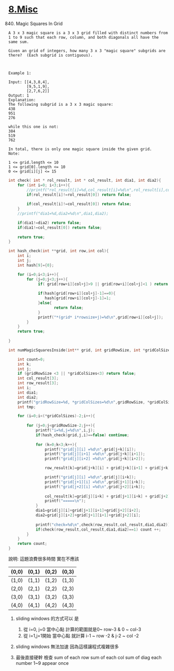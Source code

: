 
# [8.Misc](/misc.md)

840. Magic Squares In Grid


    
    A 3 x 3 magic square is a 3 x 3 grid filled with distinct numbers from 1 to 9 such that each row, column, and both diagonals all have the same sum.
    
    Given an grid of integers, how many 3 x 3 "magic square" subgrids are there?  (Each subgrid is contiguous).
    
     
    
    Example 1:
    
    Input: [[4,3,8,4],
            [9,5,1,9],
            [2,7,6,2]]
    Output: 1
    Explanation: 
    The following subgrid is a 3 x 3 magic square:
    438
    951
    276
    
    while this one is not:
    384
    519
    762
    
    In total, there is only one magic square inside the given grid.
    Note:
    
    1 <= grid.length <= 10
    1 <= grid[0].length <= 10
    0 <= grid[i][j] <= 15
    




```c
int check( int * rol_result, int * col_result, int dia1, int dia2){
    for (int i=0; i<3;i++){
        //printf("rol_result[i]=%d,col_result[i]=%d\n",rol_result[i],col_result[i]);
        if(rol_result[i]!=rol_result[0]) return false;
    
        if(col_result[i]!=col_result[0]) return false;            
    }
    //printf("dia1=%d,dia2=%d\n",dia1,dia2);

    if(dia1!=dia2) return false;
    if(dia1!=col_result[0]) return false;
            
    return true;
}

int hash_check(int **grid, int row,int col){
    int i;
    int j;
    int hash[9]={0};

    for (i=0;i<3;i++){        
        for (j=0;j<3;j++){
             if( grid[row+i][col+j]>9 || grid[row+i][col+j]<1 ) return false;
             
             if(hash[grid[row+i][col+j]-1]==0){   
                hash[grid[row+i][col+j]-1]=1;
             }else{
                    return false;      
             }
             printf("*(grid* i*rowsize+j)=%d\n",grid[row+i][col+j]);
        }
    }
    return true;
    
}

int numMagicSquaresInside(int** grid, int gridRowSize, int *gridColSizes) {

    int count=0;
    int k;
    int j;
    if (gridRowSize <3 || *gridColSizes<3) return false;
    int col_result[3];
    int row_result[3];
    int i;
    int dia1;
    int dia2;
    printf("gridRowSize=%d, *gridColSizes=%d\n",gridRowSize, *gridColSizes);
    int tmp;

    for (i=0;i<(*gridColSizes)-2;i++){
        
        for (j=0;j<gridRowSize-2;j++){
            printf("i=%d,j=%d\n",i,j);
            if(hash_check(grid,j,i)==false) continue;
                        
            for (k=0;k<3;k++){
                printf("grid[j][i] =%d\n",grid[j+k][i]);
                printf("grid[j][i+1] =%d\n",grid[j+k][i+1]);
                printf("grid[j][i+2] =%d\n",grid[j+k][i+2]);

                row_result[k]=grid[j+k][i] + grid[j+k][i+1] + grid[j+k][i+2];   

                printf("grid[j][i] =%d\n",grid[j][i+k]);
                printf("grid[j+1][i] =%d\n",grid[j+1][i+k]);
                printf("grid[j+2][i] =%d\n",grid[j+2][i+k]);
                
                col_result[k]=grid[j][i+k] + grid[j+1][i+k] + grid[j+2][i+k];          
                printf("=====\n");
            }
            dia1=grid[j][i]+grid[j+1][i+1]+grid[j+2][i+2];
            dia2=grid[j][i+2]+grid[j+1][i+1]+grid[j+2][i];
         
            printf("check=%d\n",check(row_result,col_result,dia1,dia2));
            if(check(row_result,col_result,dia1,dia2)==1) count ++;
        }
    }
    return count;
}
```

說明:
這題浪費很多時間 實在不應該

| (0,0) | (0,1) | (0,2) | (0,3) |
| ------------- |-------------| -----|----------|
| (1,0) |(1,1) |(1,2) | (1,3) |
| (2,0) |(2,1) |(2,2) | (2,3) |
| (3,0) |(3,1) |(3,2) | (3,3) |
| (4,0) |(4,1) |(4,2) | (4,3) |



1. sliding windows 的方式可以 是

    1. 從 i=0, j=0 當中心點
    計算的範圍就是0~ row-3 & 0 ~ col-3      
    2. 從 i=1,j=1開始 當中心點
    就計算 i-1 ~ row -2 & j-2 ~ col -2

2. sliding windows 無法加速  因為這樣讓程式複雜很多

3. 最後直接硬幹  檢查 
sum of each row
sum of each col
sum of diag
each number 1~9 appear once

